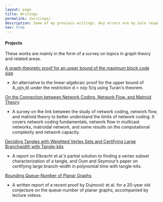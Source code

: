 ```yaml
---
layout: page
title: Writings
permalink: /writings/
description: Some of my previous writings. Any errors are my sole responsibility.
nav: true
---
```


#### Projects

These works are mainly in the form of a survey on topics in graph theory and related areas.

[A graph-theoretic proof for an upper bound of the maximum block code size](/assets/pdf/papers/network_coding_paper.pdf)

- An alternative to the linear-algebraic proof for the upper bound of A_q(n,d) under the restriction d > n(q-1)/q using Turán's theorem.

[On the Connection between Network Coding, Network Flow, and Matroid Theory](/assets/pdf/papers/network_coding_paper.pdf)

- A survey on the link between the study of network coding, network flow, and matroid theory to better understand  the  limits  of  network  coding. It  covers  network  coding  fundamentals,  network  flow  in multicast networks, matroidal network, and some results on the computational complexity and network capacity.

[Deciding Tangles with Weighted Vertex Sets and Certifying Large Branchwidth with Tangle-kits](/assets/pdf/papers/tangle_paper.pdf)

- A report on Elbracht et al.’s partial solution to finding a vertex subset characterization of a tangle, and Oum and Seymour’s paper on certifying large branch-width in polynomial time with tangle-kits.

[Bounding Queue-Number of Planar Graphs](/assets/pdf/papers/queue_number_paper.pdf)

- A written report of a recent proof by Dujmović et al. for a 20-year old conjecture on the queue-number of planar graphs, accompanied by lecture videos.
